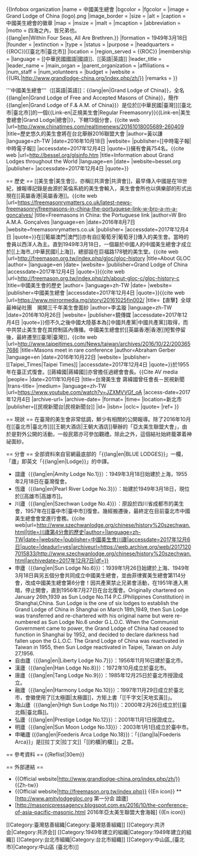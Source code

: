{{Infobox organization
|name           = 中國美生總會
|bgcolor        = 
|fgcolor        = 
|image          = Grand Lodge of China (logo).png
|image_border   = 
|size           = 
|alt            = 
|caption        = 中國美生總會的徽章
|map            = 
|msize          = 
|malt           = 
|mcaption       = 
|abbreviation   = 
|motto          = 四海之內，皆兄弟也。<br />{{lang|en|Within Four Seas, All Are Brethren.}}
|formation      = 1949年3月18日
|founder        = 
|extinction     = 
|type           = 
|status         = 
|purpose        = 
|headquarters   = {{ROC}}[[臺北市|臺北市]]
|location       = 
|region_served  = {{ROC}}
|membership     = 
|language       = [[中華民國國語|國語]]、[[英語|英語]]
|leader_title   = 
|leader_name    = 
|main_organ     = 
|parent_organization = 
|affiliations   = 
|num_staff      = 
|num_volunteers = 
|budget         = 
|website        = {{URL|http://www.grandlodge-china.org/index.php/zh/}}
|remarks        = 
}}

'''中國美生總會'''（[[英語|英語]]：{{lang|en|Grand Lodge of China}}，全名 {{lang|en|Grand Lodge of Free and Accepted Masons of China}}，簡作 {{lang|en|Grand Lodge of F.& A.M. of China}}）是位於[[中華民國|臺灣]][[臺北市|臺北市]]的一個{{Link-en|正規美生會|Regular Freemasonry}}{{Link-en|美生會總會|Grand Lodge|總會|}}，下轄13個分會，<ref name=2016聯盟大會>{{cite web |url=http://www.chinatimes.com/realtimenews/20161018005689-260409 |title=歷史悠久的美生會將在台北舉辦2016聯盟大會 |author=黃以謙 |language=zh-TW |date=2016年10月18日 |website= |publisher=[[中時電子報|中時電子報]] |accessdate=2017年12月4日 |quote=}}</ref>擁有會員754名。<ref>{{cite web |url=http://bessel.org/glsinfo.htm |title=Information about Grand Lodges throughout the World |language=en |date= |website=bessel.org |publisher= |accessdate=2017年12月4日 |quote=}}</ref>

== 歷史 ==
[[美生會|美生會]]，亦稱[[共濟會|共濟會]]，最早傳入中國是在18世紀，據報導記錄是由源於英倫系統的美生會輸入，美生會會所也以俱樂部的形式出現在[[英屬香港|英屬香港]]。<ref name=Freemasons>{{cite web |url=https://freemasonrymatters.co.uk/latest-news-freemasonry/freemasons-in-china-the-portuguese-link-w-bro-a-m-a-goncalves/ |title=Freemasons in China: the Portuguese link |author=W Bro A.M.A. Gonçalves |language=en |date=2016年8月7日 |website=freemasonrymatters.co.uk |publisher= |accessdate=2017年12月4日 |quote=}}</ref>在[[葡屬澳門|澳門]]亦有自[[葡萄牙|葡萄牙]]傳入的美生會。<ref name=Freemasons />當時的會員以西洋人為主。直到1949年3月18日，一個屬於中國人的中國美生總會才成立於[[上海市_(中華民國)|上海]]，總部設在巨福路178號的美生堂。<ref name=History>{{cite web |url=http://freemason.org.tw/index.php/gloc/gloc-history |title=About GLOC |author= |language=en |date= |website= |publisher=Grand Lodge of China |accessdate=2017年12月4日 |quote=}}</ref><ref>{{cite web |url=http://freemason.org.tw/index.php/zh/about-gloc-c/gloc-history-c |title=中國美生會的歷史 |author= |language=zh-TW |date= |website= |publisher=中國美生總會 |accessdate=2017年12月4日 |quote=}}</ref><ref>{{cite web |url=https://www.mirrormedia.mg/story/20161025fin002/ |title=【直擊】全球最神祕社團　揭開三千年美生會面紗 |author=李孟璇 |language=zh-TW |date=2016年10月26日 |website= |publisher=鏡傳媒 |accessdate=2017年12月4日 |quote=}}</ref>但不久之後中國大陸基本為[[中國共產黨|中國共產黨]]取得，而中共禁止美生會在其控制區內傳播。中國美生總會於[[英屬香港|香港]]短暫停留後，最終遷至[[臺灣|臺灣]]，<ref>{{cite web |url=http://www.taipeitimes.com/News/taiwan/archives/2016/10/22/2003657686 |title=Masons meet in rare conference |author=Abraham Gerber |language=en |date=2016年10月22日 |website= |publisher=[[Taipei_Times|Taipei Times]] |accessdate=2017年12月4日 |quote=}}</ref>於1955年在臺正式復會。<ref name=History />[[蔣緯國|蔣緯國]]亦曾擔任過總會會長。<ref>{{Cite AV media |people= |date=2011年10月6日 |title=台灣美生會 蔣緯國曾任會長－民視新聞 |trans-title= |medium= |language=zh-TW |url=https://www.youtube.com/watch?v=JZXMVVGf_oA |access-date=2017年12月4日 |archive-url= |archive-date= |format= |time= |location=新北市 |publisher=[[民視新聞台|民視新聞台]] |id= |isbn= |oclc= |quote= |ref= }}</ref>

== 現狀 ==
在臺灣的美生會非常低調，鮮少有相關的公開報導。除了2016年10月在[[臺北市|臺北市]][[王朝大酒店|王朝大酒店]]舉辦的「亞太美生聯盟大會」，由於是對外公開的活動，一般民眾亦可參加觀禮。<ref name=2016聯盟大會 />除此之外，這個結社始終籠罩着神祕面紗。

== 分會 ==
全部資料來自官網最底部的「{{lang|en|BLUE LODGES}}」一欄，「廬」即英文「{{lang|en|Lodge}}」的中譯。
* 誼廬（{{lang|en|Amity Lodge No.1}}）：1949年3月18日始建於上海，1955年2月18日在臺灣復會。
* 恆廬（{{lang|en|Pearl River Lodge No.3}}）：始建於1949年3月18日，現位於[[高雄市|高雄市]]。
* 川廬（{{lang|en|Szechwan Lodge No.4}}）：原設於四川省成都市的美生會，1957年在[[臺中市|臺中市]]復會。幾經搬遷後，最終定在目前臺北市中國美生總會會堂進行會務。<ref>{{cite web|url=http://www.szechwanlodge.org/chinese/history%20szechwan.html|title=川廬第4分會的歷史|author=|language=zh-TW|date=|website=|publisher=中國美生會川廬|accessdate=2017年12月6日|quote=|deadurl=yes|archiveurl=https://web.archive.org/web/20171207015833/http://www.szechwanlodge.org/chinese/history%20szechwan.html|archivedate=2017年12月7日|df=}}</ref>
* 申廬（{{lang|en|Sun Lodge No.6}}）：1939年1月26日始建於上海、1949年3月18日與另五個分會共同成立中國美生總會，並由菲律賓美生總會第114分會，改成中國美生總會第6分會！因共產黨禁止兄弟會活動，在1951年進入黑暗，停止開會，直到1956年7月27日在台北復會。Originally chartered on January 26th,1939 as Sun Lodge No.114 P.C.(Philippines Constitution) in Shanghai,China. Sun Lodge is the one of six lodges to establish the Grand Lodge of China in Shanghai on March 18th,1949, then Sun Lodge was transferred and re-chartered with his original name but were re-numbered as Sun Lodge No.6 under G.L.O.C. When the Communist Government came to power, the Grand Lodge of China had ceased to function in Shanghai by 1952, and decided to declare darkness had fallen upon the G.L.O.C. The Grand Lodge of China was reactivated in Taiwan in 1955, then Sun Lodge reactivated in Taipei, Taiwan on July 27,1956.
* 自由廬（{{lang|en|Liberty Lodge No.7}}）：1956年11月16日建於臺北市。
* 漢廬（{{lang|en|Han Lodge No.8}}）：1972年10月成立於臺北市。
* 唐廬（{{lang|en|Tang Lodge No.9}}）：1985年12月25日於臺北市授證成立。
* 融廬（{{lang|en|Harmony Lodge No.10}}）：1997年11月29日成立於臺北市，會徽使用了[[太極圖|太極圖]]，方矩上書「[[千字文|天地玄黃]]」。
* 海山廬（{{lang|en|High Sun Lodge No.11}}）：2000年2月26日成立於[[臺北縣|臺北縣]]。
* 弘廬（{{lang|en|Prestige Lodge No.12}}）：2001年11月1日授證成立。
* 明廬（{{lang|en|Sun Moon Lodge No.13}}）：2003年1月1日成立於臺中市。
* 申曦廬 ({{lang|en|Foederis Arca Lodge No.18}})：「{{lang|la|Foederis Arca}}」是[[拉丁文|拉丁文]]「[[約櫃|約櫃]]」之意。

== 參考資料 ==
{{Reflist|30em}}

== 外部連結 ==
* {{Official website|http://www.grandlodge-china.org/index.php/zh/}} {{Zh-tw}}
* {{Official website|http://freemason.org.tw/index.php}} {{En icon}}
** [http://www.amitylodgegloc.org 第一分会  誼廬]
* [http://masonicpressagency.blogspot.com.es/2016/10/the-conference-of-asia-pacific-masonic.html 2016年亞太美生聯盟大會海報] {{En icon}}

[[Category:臺灣慈善組織|Category:臺灣慈善組織]]
[[Category:共济会|Category:共济会]]
[[Category:1949年建立的組織|Category:1949年建立的組織]]
[[Category:台北市組織|Category:台北市組織]]
[[Category:中山區_(臺北市)|Category:中山區 (臺北市)]]
